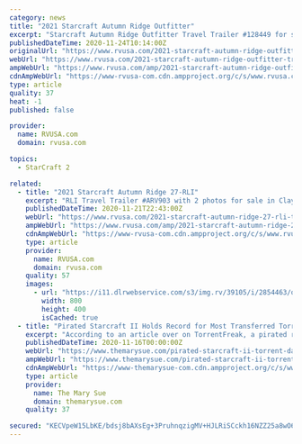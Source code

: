 ```yaml
---
category: news
title: "2021 Starcraft Autumn Ridge Outfitter"
excerpt: "Starcraft Autumn Ridge Outfitter Travel Trailer #128449 for sale in Louisville, Tennessee 37777. See this unit and thousands more at RVUSA.com. Updated Daily."
publishedDateTime: 2020-11-24T10:14:00Z
originalUrl: "https://www.rvusa.com/2021-starcraft-autumn-ridge-outfitter-travel-trailer-2898601"
webUrl: "https://www.rvusa.com/2021-starcraft-autumn-ridge-outfitter-travel-trailer-2898601"
ampWebUrl: "https://www.rvusa.com/amp/2021-starcraft-autumn-ridge-outfitter-travel-trailer-2898601"
cdnAmpWebUrl: "https://www-rvusa-com.cdn.ampproject.org/c/s/www.rvusa.com/amp/2021-starcraft-autumn-ridge-outfitter-travel-trailer-2898601"
type: article
quality: 37
heat: -1
published: false

provider:
  name: RVUSA.com
  domain: rvusa.com

topics:
  - StarCraft 2

related:
  - title: "2021 Starcraft Autumn Ridge 27-RLI"
    excerpt: "RLI Travel Trailer #ARV903 with 2 photos for sale in Clayton, Delaware 19938. See this unit and thousands more at RVUSA.com. Updated Daily."
    publishedDateTime: 2020-11-21T22:43:00Z
    webUrl: "https://www.rvusa.com/2021-starcraft-autumn-ridge-27-rli-travel-trailer-2854463"
    ampWebUrl: "https://www.rvusa.com/amp/2021-starcraft-autumn-ridge-27-rli-travel-trailer-2854463"
    cdnAmpWebUrl: "https://www-rvusa-com.cdn.ampproject.org/c/s/www.rvusa.com/amp/2021-starcraft-autumn-ridge-27-rli-travel-trailer-2854463"
    type: article
    provider:
      name: RVUSA.com
      domain: rvusa.com
    quality: 57
    images:
      - url: "https://i11.dlrwebservice.com/s3/img.rv/39105/i/2854463/o/1_39105_2854463_114707556.jpg"
        width: 800
        height: 400
        isCached: true
  - title: "Pirated Starcraft II Holds Record for Most Transferred Torrent"
    excerpt: "According to an article over on TorrentFreak, a pirated release of Starcraft II, with a torrent size of 7.19 gigabytes of data, has been downloaded around 2.3 million times totaling 15.77 ..."
    publishedDateTime: 2020-11-16T00:00:00Z
    webUrl: "https://www.themarysue.com/pirated-starcraft-ii-torrent-data/"
    ampWebUrl: "https://www.themarysue.com/pirated-starcraft-ii-torrent-data/amp/"
    cdnAmpWebUrl: "https://www-themarysue-com.cdn.ampproject.org/c/s/www.themarysue.com/pirated-starcraft-ii-torrent-data/amp/"
    type: article
    provider:
      name: The Mary Sue
      domain: themarysue.com
    quality: 37

secured: "KECVpeW15LbKE/bdsj8bAXsEg+3PruhnqzigMV+HJLRiSCckh16NZZ25a8wO63JAtGjz5zaOHOY/EBwsldrIhqhfdn7r5aVHRYMWBPj9oWqsRjnmL3WoJL87QnFlpK1+e/jTOucYLVHyrFw6OUeSeEc+9jGa1il6gGrbk7HG0avSz4sEpHy2jQUqC8OmWwr5sdziICzkbMS6DuePWg7Z8sBI9iNBXyxWuq7ceNRAtQk/+R+QqDWzSGCMW3ly2i8VI4iQ8gyeaMaKsipJj2ZlS0m2wjpoVpIXFfc5Ks5x06k1KPJxj1fCYz6w8rnqgpZ8eN27lHTDkrSeb5KP2Rn5VKayoLz40+W6V04nsahEOeI=;cYyGbwxuTgvz4IMJe6Xjbg=="
---
```


